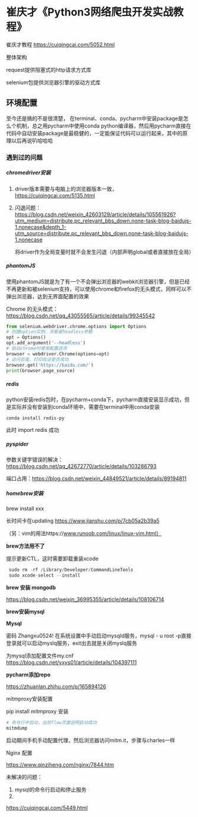 # 崔庆才《Python3网络爬虫开发实战教程》

崔庆才教程 https://cuiqingcai.com/5052.html

整体架构

request提供阻塞式的http请求方式库

selenium包提供浏览器引擎的驱动方式库



## 环境配置

至今还是搞的不是很清楚， 在terminal、conda、pycharm中安装package是怎么个机制，总之用pycharm中使用conda python编译器，然后用pycharm直接在代码中自动安装package是最稳健的，一定能保证代码可以运行起来，其中的原理以后再说叭哈哈哈

### 遇到过的问题

##### chromedriver安装

1. driver版本需要与电脑上的浏览器版本一致，https://cuiqingcai.com/5135.html

2. 闪退问题：https://blog.csdn.net/weixin_42603129/article/details/105561926?utm_medium=distribute.pc_relevant_bbs_down.none-task-blog-baidujs-1.nonecase&depth_1-utm_source=distribute.pc_relevant_bbs_down.none-task-blog-baidujs-1.nonecase

    将driver作为全局变量时就不会发生闪退（内部声明global或者直接放在全局）

##### phantomJS

使用phantomJS就是为了有一个不会弹出浏览器的webkit浏览器引擎，但是已经不再更新和被selenium支持，可以使用chrome和firefox的无头模式，同样可以不弹出浏览器，达到无界面配置的效果

Chrome 的无头模式：https://blog.csdn.net/qq_43055565/article/details/99345542

```python
from selenium.webdriver.chrome.options import Options
# 创建option实例，天极爱headless参数
opt = Options()
opt.add_argument('--headless')
# 启动chrome时使用配置选项
browser = webdriver.Chrome(options=opt)
# 访问百度，打印验证是否成功
browser.get('https://baidu.com/')
print(browser.page_source)
```

##### redis

python安装redis包时，在pycharm+conda下，pycharm直接安装显示成功，但是实际并没有安装到conda环境中，需要在terminal中用conda安装

```shell
conda install redis-py
```

此时 import redis 成功



##### pyspider

参数关键字错误的解决：https://blog.csdn.net/qq_42672770/article/details/103286793

端口占用：https://blog.csdn.net/weixin_44849521/article/details/89194811



##### homebrew安装

brew install xxx

长时间卡在updating https://www.jianshu.com/p/7cb05a2b39a5

（另：vim的用法https://www.runoob.com/linux/linux-vim.html）

**brew方法用不了**

提示更新CTL，这时需要卸载重装xcode

```csharp
 sudo rm -rf /Library/Developer/CommandLineTools
 sudo xcode-select --install
```

**brew 安装 mongodb**

https://blog.csdn.net/weixin_36995355/article/details/108106714



**brew安装mysql**





**Mysql** 

密码 Zhangxu0524!
在系统设置中手动启动mysqld服务，mysql - u root -p直接登录就可以启动myslq服务，exit出去就是关闭myslq服务

为mysql添加配置文件my.cnf https://blog.csdn.net/yxys01/article/details/104397111



**pycharm添加repo**

https://zhuanlan.zhihu.com/p/165894126



mitmproxy安装配置

pip install mitmproxy 安装

```python
# 命令行中启动，出现flow页面说明启动成功
mitmdump 
```

启动期间手机手动配置代理，然后浏览器访问mitm.it，步骤与charles一样





Nginx 配置

https://www.qinziheng.com/nginx/7844.htm



未解决的问题：

1. mysql的命令行启动和停止服务
2. 

https://cuiqingcai.com/5449.html

